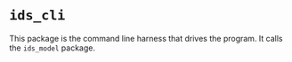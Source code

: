 # `ids_cli`

This package is the command line harness that drives the program. It calls the `ids_model` package.

